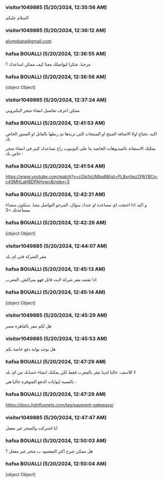 ### visitor1049885 (5/20/2024, 12:35:56 AM)

السلام عليكم

### visitor1049885 (5/20/2024, 12:36:12 AM)

alymobara@gmail.com

### hafsa BOUALLI (5/20/2024, 12:36:55 AM)

مرحبا، شكرا لتواصلك معنا 
كيف ممكن اساعدك ؟

### hafsa BOUALLI (5/20/2024, 12:36:56 AM)

[object Object]

### visitor1049885 (5/20/2024, 12:37:24 AM)

ممكن اعرف تفاصيل انشاء متجر اليكتروني

### hafsa BOUALLI (5/20/2024, 12:41:53 AM)

اكيد، تحتاج اولا الاضافة المنتج او المنتجات التي تريدها تم ربطها بالفانل او الستور الخاص بك 

يمكنك الاستعانة بالفيديوهات الخاصة بنا على اليوتيوب راح تساعدك كتير في انشاء متجر خاص بك :

### hafsa BOUALLI (5/20/2024, 12:41:54 AM)

https://www.youtube.com/watch?v=cGlp1oUMba8&list=PL8xrlilez2PAYBCo-c43MHLaH8DPAHywc&index=3

### hafsa BOUALLI (5/20/2024, 12:42:21 AM)

و اكيد اذا احتجت اي مساعدة او عندك سؤال، المرجو التواصل معنا. سنكون سعداء بمساعدتك <3

### hafsa BOUALLI (5/20/2024, 12:42:26 AM)

[object Object]

### visitor1049885 (5/20/2024, 12:44:07 AM)

مقر الشركة فثي اى بلد

### hafsa BOUALLI (5/20/2024, 12:45:13 AM)

اذا تقصد مقر شركة لايت فانل فهو بمراكش، المغرب

### hafsa BOUALLI (5/20/2024, 12:45:14 AM)

[object Object]

### visitor1049885 (5/20/2024, 12:45:29 AM)

هل لكم مفر بالقاهرة مصر

### visitor1049885 (5/20/2024, 12:45:53 AM)

هل يوجد بوابة دفع خاصة بكم

### hafsa BOUALLI (5/20/2024, 12:47:29 AM)

لا للاسف، حاليا لدينا مقر بالمغرب فقط
لكن يمكنك انشاء حسابك من اي بلد 

بالنسبة لبوابات الدفع المتوفرة حاليا هي :

### hafsa BOUALLI (5/20/2024, 12:47:29 AM)

https://docs.lightfunnels.com/tag/payment-gateways/

### visitor1049885 (5/20/2024, 12:47:47 AM)

انا اشتركت والمتجر غير مفعل

### hafsa BOUALLI (5/20/2024, 12:50:03 AM)

هل ممكن شرح اكتر المقصود ب متجر غير مفعل ؟

### hafsa BOUALLI (5/20/2024, 12:50:04 AM)

[object Object]
